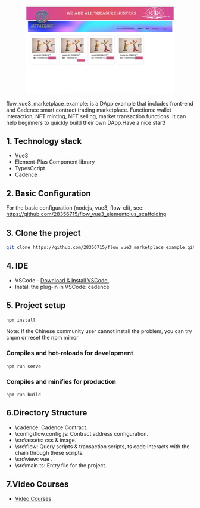 <p align="center">
  <a href="https://flow.com/">
    <img width="400" src="src/assets/img/home.jpg" />
  </a>
</p>

flow_vue3_marketplace_example: is a DApp example that includes front-end and Cadence smart contract trading marketplace. Functions: wallet interaction, NFT minting, NFT selling, market transaction functions. It can help beginners to quickly build their own DApp.Have a nice start!
## 1. Technology stack
  - Vue3
  - Element-Plus Component library
  - TypesCcript
  - Cadence

## 2. Basic Configuration
  For the basic configuration (nodejs, vue3, flow-cli), see: https://github.com/28356715/flow_vue3_elementplus_scaffolding

## 3. Clone the project
```sh
git clone https://github.com/28356715/flow_vue3_marketplace_example.git
```

## 4. IDE
- VSCode - [Download & Install VSCode.](https://code.visualstudio.com/) <br/>
- Install the plug-in in VSCode: cadence

## 5. Project setup
```sh
npm install
```
Note: If the Chinese community user cannot install the problem, you can try cnpm or reset the npm mirror

### Compiles and hot-reloads for development
```sh
npm run serve
```
### Compiles and minifies for production
```
npm run build
```

## 6.Directory Structure

 - \cadence: Cadence Contract.
 - \config\flow.config.js: Contract address configuration.
 - \src\assets: css & image.
 - \src\flow: Query scripts & transaction scripts, ts code interacts with the chain through these scripts.
 - \src\view: vue .
 - \src\main.ts: Entry file for the project.

## 7.Video Courses
- [Video Courses](https://www.bilibili.com/video/BV1ct4y1T7uc/?spm_id_from=333.788.recommend_more_video.2&vd_source=ca965131813ddd4578944b811c237435)


